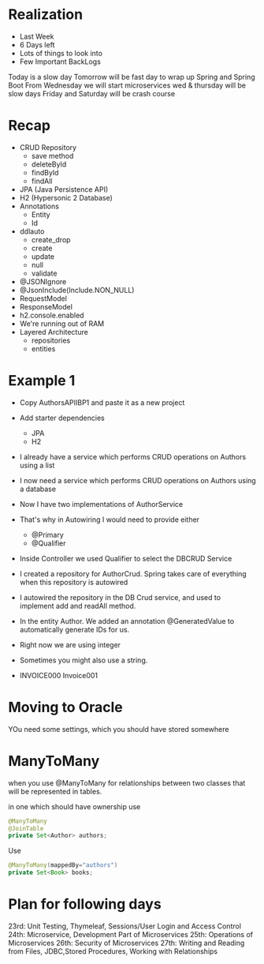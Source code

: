 # Realization

- Last Week
- 6 Days left
- Lots of things to look into
- Few Important BackLogs

Today is a slow day
Tomorrow will be fast day to wrap up Spring and Spring Boot
From Wednesday we will start microservices
wed & thursday will be slow days
Friday and Saturday will be crash course

# Recap

- CRUD Repository
    - save method
    - deleteById
    - findById
    - findAll
- JPA (Java Persistence API)
- H2 (Hypersonic 2 Database)
- Annotations
    - Entity
    - Id
- ddlauto
    - create_drop
    - create
    - update
    - null
    - validate
- @JSONIgnore
- @JsonInclude(Include.NON_NULL)
- RequestModel
- ResponseModel
- h2.console.enabled
- We're running out of RAM
- Layered Architecture
    - repositories
    - entities


# Example 1

- Copy AuthorsAPIIBP1 and paste it as a new project
- Add starter dependencies
    - JPA
    - H2

- I already have a service which performs CRUD operations on Authors using a list
- I now need a service which performs CRUD operations on Authors using a database

- Now I have two implementations of AuthorService
- That's why in Autowiring I would need to provide either
    - @Primary
    - @Qualifier


- Inside Controller we used Qualifier to select the DBCRUD Service
- I created a repository for AuthorCrud. Spring takes care of everything when this repository is autowired
- I autowired the repository in the DB Crud service, and used to implement add and readAll method.


- In the entity Author. We added an annotation @GeneratedValue to automatically generate IDs for us.

- Right now we are using integer
- Sometimes you might also use a string.
- INVOICE000 Invoice001

# Moving to Oracle

YOu need some settings, which you should have stored somewhere


# ManyToMany

when you use @ManyToMany for relationships between two classes that will be represented in tables.

in one which should have ownership use 
```java
@ManyToMany
@JoinTable
private Set<Author> authors;
```


Use
```java
@ManyToMany(mappedBy="authors")
private Set<Book> books;
```


# Plan for following days

23rd: Unit Testing, Thymeleaf, Sessions/User Login and Access Control
24th: Microservice, Development Part of Microservices
25th: Operations of Microservices
26th: Security of Microservices
27th: Writing and Reading from Files, JDBC,Stored Procedures, Working with Relationships
